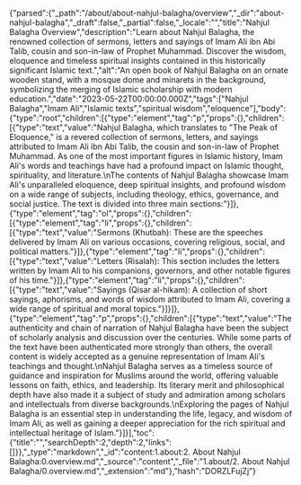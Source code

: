 {"parsed":{"_path":"/about/about-nahjul-balagha/overview","_dir":"about-nahjul-balagha","_draft":false,"_partial":false,"_locale":"","title":"Nahjul Balagha Overview","description":"Learn about Nahjul Balagha, the renowned collection of sermons, letters and sayings of Imam Ali ibn Abi Talib, cousin and son-in-law of Prophet Muhammad. Discover the wisdom, eloquence and timeless spiritual insights contained in this historically significant Islamic text.","alt":"An open book of Nahjul Balagha on an ornate wooden stand, with a mosque dome and minarets in the background, symbolizing the merging of Islamic scholarship with modern education.","date":"2023-05-22T00:00:00.000Z","tags":["Nahjul Balagha","Imam Ali","Islamic texts","spiritual wisdom","eloquence"],"body":{"type":"root","children":[{"type":"element","tag":"p","props":{},"children":[{"type":"text","value":"Nahjul Balagha, which translates to \"The Peak of Eloquence,\" is a revered collection of sermons, letters, and sayings attributed to Imam Ali ibn Abi Talib, the cousin and son-in-law of Prophet Muhammad. As one of the most important figures in Islamic history, Imam Ali's words and teachings have had a profound impact on Islamic thought, spirituality, and literature.\nThe contents of Nahjul Balagha showcase Imam Ali's unparalleled eloquence, deep spiritual insights, and profound wisdom on a wide range of subjects, including theology, ethics, governance, and social justice. The text is divided into three main sections:"}]},{"type":"element","tag":"ol","props":{},"children":[{"type":"element","tag":"li","props":{},"children":[{"type":"text","value":"Sermons (Khutbah): These are the speeches delivered by Imam Ali on various occasions, covering religious, social, and political matters."}]},{"type":"element","tag":"li","props":{},"children":[{"type":"text","value":"Letters (Risalah): This section includes the letters written by Imam Ali to his companions, governors, and other notable figures of his time."}]},{"type":"element","tag":"li","props":{},"children":[{"type":"text","value":"Sayings (Qisar al-hikam): A collection of short sayings, aphorisms, and words of wisdom attributed to Imam Ali, covering a wide range of spiritual and moral topics."}]}]},{"type":"element","tag":"p","props":{},"children":[{"type":"text","value":"The authenticity and chain of narration of Nahjul Balagha have been the subject of scholarly analysis and discussion over the centuries. While some parts of the text have been authenticated more strongly than others, the overall content is widely accepted as a genuine representation of Imam Ali's teachings and thought.\nNahjul Balagha serves as a timeless source of guidance and inspiration for Muslims around the world, offering valuable lessons on faith, ethics, and leadership. Its literary merit and philosophical depth have also made it a subject of study and admiration among scholars and intellectuals from diverse backgrounds.\nExploring the pages of Nahjul Balagha is an essential step in understanding the life, legacy, and wisdom of Imam Ali, as well as gaining a deeper appreciation for the rich spiritual and intellectual heritage of Islam."}]}],"toc":{"title":"","searchDepth":2,"depth":2,"links":[]}},"_type":"markdown","_id":"content:1.about:2. About Nahjul Balagha:0.overview.md","_source":"content","_file":"1.about/2. About Nahjul Balagha/0.overview.md","_extension":"md"},"hash":"DORZLFujZj"}